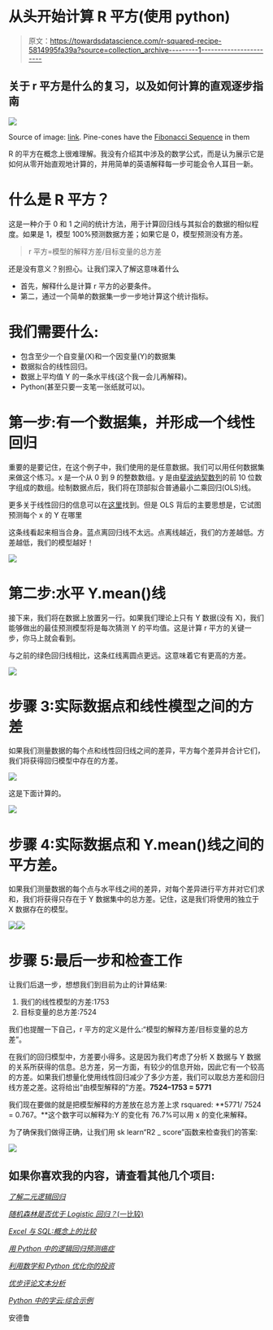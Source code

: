 # 从头开始计算 R 平方(使用 python)

> 原文：<https://towardsdatascience.com/r-squared-recipe-5814995fa39a?source=collection_archive---------1----------------------->

## 关于 r 平方是什么的复习，以及如何计算的直观逐步指南

![](img/3eb56a0073534b971a94e0fc0ce83541.png)

Source of image: [link](https://unsplash.com/photos/38pqG4k6tnY). Pine-cones have the [Fibonacci Sequence](https://www.khanacademy.org/math/math-for-fun-and-glory/vi-hart/spirals-fibonacci/v/doodling-in-math-spirals-fibonacci-and-being-a-plant-1-of-3) in them

R 的平方在概念上很难理解。我没有介绍其中涉及的数学公式，而是认为展示它是如何从零开始直观地计算的，并用简单的英语解释每一步可能会令人耳目一新。

# 什么是 R 平方？

这是一种介于 0 和 1 之间的统计方法，用于计算回归线与其拟合的数据的相似程度。如果是 1，模型 100%预测数据方差；如果它是 0，模型预测没有方差。

> r 平方=模型的解释方差/目标变量的总方差

还是没有意义？别担心。让我们深入了解这意味着什么

*   首先，解释什么是计算 r 平方的必要条件。
*   第二，通过一个简单的数据集一步一步地计算这个统计指标。

# 我们需要什么:

*   包含至少一个自变量(X)和一个因变量(Y)的数据集
*   数据拟合的线性回归。
*   数据上平均值 Y 的一条水平线(这个我一会儿再解释)。
*   Python(甚至只要一支笔一张纸就可以)。

# 第一步:有一个数据集，并形成一个线性回归

重要的是要记住，在这个例子中，我们使用的是任意数据。我们可以用任何数据集来做这个练习。x 是一个从 0 到 9 的整数数组。y 是由[斐波纳契数列](https://en.wikipedia.org/wiki/Fibonacci_number)的前 10 位数字组成的数组。绘制数据点后，我们将在顶部拟合普通最小二乘回归(OLS)线。

更多关于线性回归的信息可以在[这里](/linear-vs-polynomial-regression-walk-through-83ca4f2363a3)找到。但是 OLS 背后的主要思想是，它试图预测每个 x 的 Y 在哪里

这条线看起来相当合身。蓝点离回归线不太远。点离线越近，我们的方差越低。方差越低，我们的模型越好！

![](img/304baddf2b274386cdb943419b55dcf4.png)

# 第二步:水平 Y.mean()线

接下来，我们将在数据上放置另一行。如果我们理论上只有 Y 数据(没有 X)，我们能够做出的最佳预测模型将是每次猜测 Y 的平均值。这是计算 r 平方的关键一步，你马上就会看到。

与之前的绿色回归线相比，这条红线离圆点更远。这意味着它有更高的方差。

![](img/8da5629776fecae459c7a2b7f9e176e6.png)

# 步骤 3:实际数据点和线性模型之间的方差

如果我们测量数据的每个点和线性回归线之间的差异，平方每个差异并合计它们，我们将获得回归模型中存在的方差。

![](img/90f4edeec37d38e6d9061e35deb1d59e.png)

这是下面计算的。

![](img/4cbcab6c31499daa035ba2198419b021.png)

# 步骤 4:实际数据点和 Y.mean()线之间的平方差。

如果我们测量数据的每个点与水平线之间的差异，对每个差异进行平方并对它们求和，我们将获得只存在于 Y 数据集中的总方差。记住，这是我们将使用的独立于 X 数据存在的模型。

![](img/f4d86d4812bfad518e01585e7960664c.png)![](img/554d2faed29814102b638c8444b63447.png)

# 步骤 5:最后一步和检查工作

让我们后退一步，想想我们到目前为止的计算结果:

1.  我们的线性模型的方差:1753
2.  目标变量的总方差:7524

我们也提醒一下自己，r 平方的定义是什么:“模型的解释方差/目标变量的总方差”。

在我们的回归模型中，方差要小得多。这是因为我们考虑了分析 X 数据与 Y 数据的关系所获得的信息。总方差，另一方面，有较少的信息开始，因此它有一个较高的方差。如果我们想量化使用线性回归减少了多少方差，我们可以取总方差和回归线方差之差。这将给出“由模型解释的”方差。**7524–1753 = 5771**

我们现在要做的就是把模型解释的方差放在总方差上求 rsquared: **5771/ 7524 = 0.767。**这个数字可以解释为:Y 的变化有 76.7%可以用 x 的变化来解释。

为了确保我们做得正确，让我们用 sk learn“R2 _ score”函数来检查我们的答案:

![](img/5626d58eef99833ba034285955720660.png)

## 如果你喜欢我的内容，请查看其他几个项目:

[*了解二元逻辑回归*](/univariate-logistic-regression-example-in-python-acbefde8cc14)

[*随机森林是否优于 Logistic 回归？*(一比较)](/is-random-forest-better-than-logistic-regression-a-comparison-7a0f068963e4)

[*Excel 与 SQL:概念上的比较*](/excel-vs-sql-a-conceptual-comparison-dcfbee640c83)

[*用 Python 中的逻辑回归预测癌症*](/predicting-cancer-with-logistic-regression-in-python-7b203ace16bc)

[*利用数学和 Python 优化你的投资*](/portfolio-linear-optimization-breakdown-f519546ed1ff)

[*优步评论文本分析*](/uber-reviews-text-analysis-11613675046d)

[*Python 中的字云:综合示例*](/word-clouds-in-python-comprehensive-example-8aee4343c0bf)

安德鲁